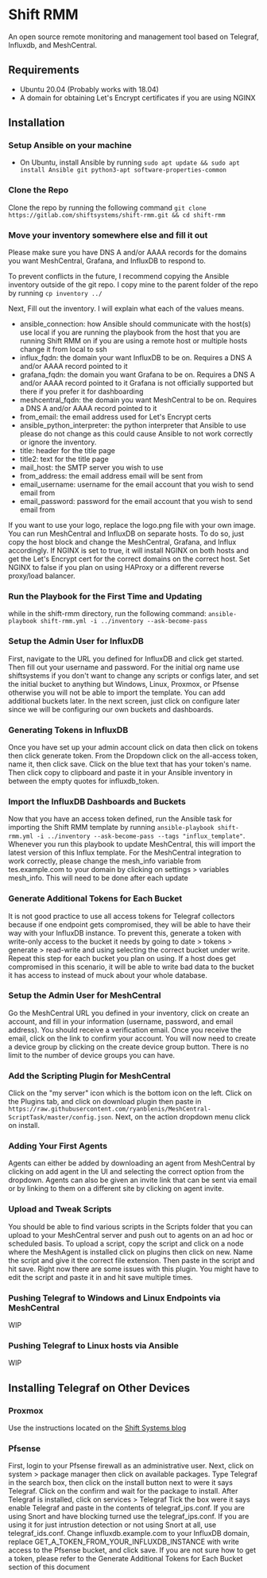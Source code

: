 # Shift RMM

An open source remote monitoring and management tool based on Telegraf, Influxdb, and MeshCentral.

## Requirements
* Ubuntu 20.04 (Probably works with 18.04)
* A domain for obtaining Let's Encrypt certificates if you are using NGINX

## Installation

### Setup Ansible on your machine 
* On Ubuntu, install Ansible by running ```sudo apt update && sudo apt install Ansible git python3-apt software-properties-common```

### Clone the Repo
Clone the repo by running the following command ```git clone https://gitlab.com/shiftsystems/shift-rmm.git && cd shift-rmm```

### Move your inventory somewhere else and fill it out
Please make sure you have DNS A and/or AAAA records for the domains you want MeshCentral, Grafana, and InfluxDB to respond to. 

To prevent conflicts in the future, I recommend copying the Ansible inventory outside of the git repo. I copy mine to the parent folder of the repo by running ```cp inventory ../```

Next, Fill out the inventory. I will explain what each of the values means.
* ansible_connection: how Ansible should communicate with the host(s) use local if you are running the playbook from the host that you are running Shift RMM on if you are using a remote host or multiple hosts change it from local to ssh
* influx_fqdn: the domain your want InfluxDB to be on. Requires a DNS A and/or AAAA record pointed to it
* grafana_fqdn: the domain you want Grafana to be on. Requires a DNS A and/or AAAA record pointed to it Grafana is not officially supported but there if you prefer it for dashboarding
* meshcentral_fqdn: the domain you want MeshCentral to be on. Requires a DNS A and/or AAAA record pointed to it
* from_email: the email address used for Let's Encrypt certs
* ansible_python_interpreter: the python interpreter that Ansible to use please do not change as this could cause Ansible to not work correctly or ignore the inventory.
* title: header for the title page
* title2: text for the title page
* mail_host: the SMTP server you wish to use
* from_address: the email address email will be sent from
* email_username: username for the email account that you wish to send email from
* email_password: password for the email account that you wish to send email from

If you want to use your logo, replace the logo.png file with your own image.
You can run MeshCentral and InfluxDB on separate hosts. To do so, just copy the host block and change the MeshCentral, Grafana, and Influx accordingly. If NGINX is set to true, it will install NGINX on both hosts and get the Let's Encrypt cert for the correct domains on the correct host. Set NGINX to false if you plan on using HAProxy or a different reverse proxy/load balancer. 

### Run the Playbook for the First Time and Updating
while in the shift-rmm directory, run the following command:
```ansible-playbook shift-rmm.yml -i ../inventory --ask-become-pass```

### Setup the Admin User for InfluxDB
First, navigate to the URL you defined for InfluxDB and click get started.
Then fill out your username and password. 
For the initial org name use shiftsystems if you don't want to change any scripts or configs later, and set the initial bucket to anything but Windows, Linux, Proxmox, or Pfsense otherwise you will not be able to import the template.
You can add additional buckets later.
In the next screen, just click on configure later since we will be configuring our own buckets and dashboards.

### Generating Tokens in InfluxDB
Once you have set up your admin account click on data then click on tokens then click generate token. From the Dropdown click on the all-access token, name it, then click save. Click on the blue text that has your token's name. Then click copy to clipboard and paste it in your Ansible inventory in between the empty quotes for influxdb_token.

### Import the InfluxDB Dashboards and Buckets
Now that you have an access token defined, run the Ansible task for importing the Shift RMM template by running ```ansible-playbook shift-rmm.yml -i ../inventory --ask-become-pass --tags "influx_template"```. Whenever you run this playbook to update MeshCentral, this will import the latest version of this Influx template.
For the MeshCentral integration to work correctly, please change the mesh_info variable from tes.example.com to your domain by clicking on settings > variables mesh_info. This will need to be done after each update 

### Generate Additional Tokens for Each Bucket
It is not good practice to use all access tokens for Telegraf collectors because if one endpoint gets compromised, they will be able to have their way with your InfluxDB instance.
To prevent this, generate a token with write-only access to the bucket it needs by going to date > tokens > generate > read-write and using selecting the correct bucket under write.
Repeat this step for each bucket you plan on using. 
If a host does get compromised in this scenario, it will be able to write bad data to the bucket it has access to instead of muck about your whole database.

### Setup the Admin User for MeshCentral
Go the MeshCentral URL you defined in your inventory, click on create an account, and fill in your information (username, password, and email address). You should receive a verification email. 
Once you receive the email, click on the link to confirm your account. 
You will now need to create a device group by clicking on the create device group button. 
There is no limit to the number of device groups you can have.

### Add the Scripting Plugin for MeshCentral
Click on the "my server" icon which is the bottom icon on the left. Click on the Plugins tab, and click on download plugin then paste in ```https://raw.githubusercontent.com/ryanblenis/MeshCentral-ScriptTask/master/config.json```. Next, on the action dropdown menu click on install.

### Adding Your First Agents 
Agents can either be added by downloading an agent from MeshCentral by clicking on add agent in the UI and selecting the correct option from the dropdown.
Agents can also be given an invite link that can be sent via email or by linking to them on a different site by clicking on agent invite.

### Upload and Tweak Scripts 
You should be able to find various scripts in the Scripts folder that you can upload to your MeshCentral server and push out to agents on an ad hoc or scheduled basis. To upload a script, copy the script and click on a node where the MeshAgent is installed click on plugins then click on new. Name the script and give it the correct file extension. Then paste in the script and hit save. Right now there are some issues with this plugin. You might have to edit the script and paste it in and hit save multiple times. 


### Pushing Telegraf to Windows and Linux Endpoints via MeshCentral
WIP

### Pushing Telegraf to Linux hosts via Ansible
WIP

## Installing Telegraf on Other Devices

### Proxmox
Use the instructions located on the [Shift Systems blog](https://shiftsystems.net/blog/proxmox-metrics-to-influx/)

### Pfsense
First, login to your Pfsense firewall as an administrative user.
Next, click on system > package manager then click on available packages.
Type Telegraf in the search box, then click on the install button next to were it says Telegraf.
Click on the confirm and wait for the package to install.
After Telegraf is installed, click on services > Telegraf
Tick the box were it says enable Telegraf and paste in the contents of telegraf_ips.conf. If you are using Snort and have blocking turned use the telegraf_ips.conf. If you are using it for just intrustion detection or not using Snort at all, use telegraf_ids.conf.
Change influxdb.example.com to your InfluxDB domain, replace GET_A_TOKEN_FROM_YOUR_INFLUXDB_INSTANCE with write access to the Pfsense bucket, and click save.
If you are not sure how to get a token, please refer to the Generate Additional Tokens for Each Bucket section of this document
